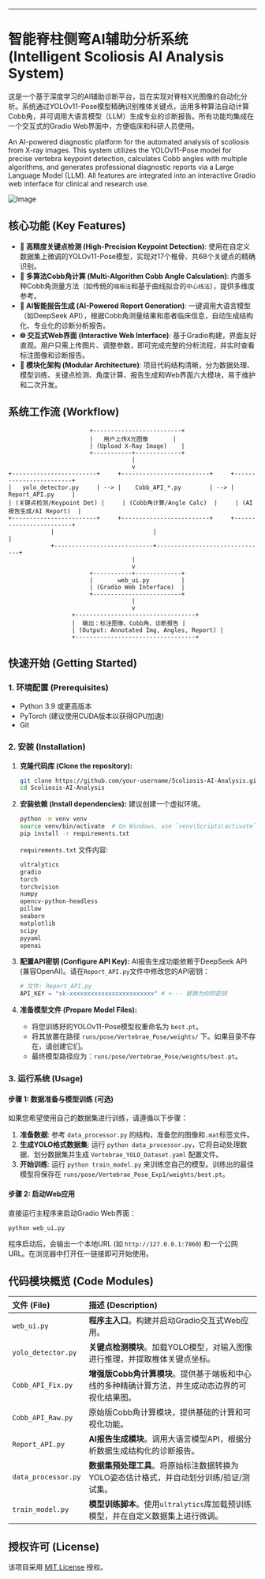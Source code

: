 -----

# 智能脊柱侧弯AI辅助分析系统 (Intelligent Scoliosis AI Analysis System)


这是一个基于深度学习的AI辅助诊断平台，旨在实现对脊柱X光图像的自动化分析。系统通过YOLOv11-Pose模型精确识别椎体关键点，运用多种算法自动计算Cobb角，并可调用大语言模型（LLM）生成专业的诊断报告。所有功能均集成在一个交互式的Gradio Web界面中，方便临床和科研人员使用。

An AI-powered diagnostic platform for the automated analysis of scoliosis from X-ray images. This system utilizes the YOLOv11-Pose model for precise vertebra keypoint detection, calculates Cobb angles with multiple algorithms, and generates professional diagnostic reports via a Large Language Model (LLM). All features are integrated into an interactive Gradio web interface for clinical and research use.

![Image](https://s2.loli.net/2025/06/27/4ZoqSsAnEeu7RKC.png)

## 核心功能 (Key Features)

  - **🚀 高精度关键点检测 (High-Precision Keypoint Detection)**: 使用在自定义数据集上微调的YOLOv11-Pose模型，实现对17个椎骨、共68个关键点的精确识别。
  - **📐 多算法Cobb角计算 (Multi-Algorithm Cobb Angle Calculation)**: 内置多种Cobb角测量方法（如传统的`端板法`和基于曲线拟合的`中心线法`），提供多维度参考。
  - **🤖 AI智能报告生成 (AI-Powered Report Generation)**: 一键调用大语言模型（如DeepSeek API），根据Cobb角测量结果和患者临床信息，自动生成结构化、专业化的诊断分析报告。
  - **🌐 交互式Web界面 (Interactive Web Interface)**: 基于Gradio构建，界面友好直观。用户只需上传图片、调整参数，即可完成完整的分析流程，并实时查看标注图像和诊断报告。
  - **🧩 模块化架构 (Modular Architecture)**: 项目代码结构清晰，分为数据处理、模型训练、关键点检测、角度计算、报告生成和Web界面六大模块，易于维护和二次开发。

## 系统工作流 (Workflow)

```
                       +-------------------------+
                       |   用户上传X光图像       |
                       | (Upload X-Ray Image)    |
                       +-----------+-------------+
                                   |
                                   v
+------------------------+     +-------------------------+     +------------------------+
|   yolo_detector.py     | --> |    Cobb_API_*.py        | --> |      Report_API.py     |
| (关键点检测/Keypoint Det) |     | (Cobb角计算/Angle Calc)  |     | (AI报告生成/AI Report)  |
+------------------------+     +-------------------------+     +------------------------+
            |                            |                               |
            +----------------------------+-------------------------------+
                                   |
                                   v
                       +-----------+-------------+
                       |       web_ui.py         |
                       | (Gradio Web Interface)  |
                       +-------------------------+
                                   |
                                   v
                  +----------------------------------+
                  |  输出：标注图像、Cobb角、诊断报告 |
                  | (Output: Annotated Img, Angles, Report) |
                  +----------------------------------+
```

## 快速开始 (Getting Started)

### 1\. 环境配置 (Prerequisites)

  - Python 3.9 或更高版本
  - PyTorch (建议使用CUDA版本以获得GPU加速)
  - Git

### 2\. 安装 (Installation)

1.  **克隆代码库 (Clone the repository):**

    ```bash
    git clone https://github.com/your-username/Scoliosis-AI-Analysis.git
    cd Scoliosis-AI-Analysis
    ```

2.  **安装依赖 (Install dependencies):**
    建议创建一个虚拟环境。

    ```bash
    python -m venv venv
    source venv/bin/activate  # On Windows, use `venv\Scripts\activate`
    pip install -r requirements.txt
    ```

    `requirements.txt` 文件内容:

    ```txt
    ultralytics
    gradio
    torch
    torchvision
    numpy
    opencv-python-headless
    pillow
    seaborn
    matplotlib
    scipy
    pyyaml
    openai
    ```

3.  **配置API密钥 (Configure API Key):**
    AI报告生成功能依赖于DeepSeek API (兼容OpenAI)。请在`Report_API.py`文件中修改您的API密钥：

    ```python
    # 文件: Report_API.py
    API_KEY = "sk-xxxxxxxxxxxxxxxxxxxxxxxx" # <--- 替换为你的密钥
    ```

4.  **准备模型文件 (Prepare Model Files):**

      - 将您训练好的YOLOv11-Pose模型权重命名为 `best.pt`。
      - 将其放置在路径 `runs/pose/Vertebrae_Pose/weights/` 下。如果目录不存在，请创建它们。
      - 最终模型路径应为：`runs/pose/Vertebrae_Pose/weights/best.pt`。

### 3\. 运行系统 (Usage)

#### 步骤 1: 数据准备与模型训练 (可选)

如果您希望使用自己的数据集进行训练，请遵循以下步骤：

1.  **准备数据**: 参考 `data_processor.py` 的结构，准备您的图像和`.mat`标签文件。
2.  **生成YOLO格式数据集**: 运行 `python data_processor.py`，它将自动处理数据、划分数据集并生成 `Vertebrae_YOLO_Dataset.yaml` 配置文件。
3.  **开始训练**: 运行 `python train_model.py` 来训练您自己的模型。训练出的最佳模型将保存在 `runs/pose/Vertebrae_Pose_Exp1/weights/best.pt`。

#### 步骤 2: 启动Web应用

直接运行主程序来启动Gradio Web界面：

```bash
python web_ui.py
```

程序启动后，会输出一个本地URL (如 `http://127.0.0.1:7860`) 和一个公网URL。在浏览器中打开任一链接即可开始使用。

## 代码模块概览 (Code Modules)

| 文件 (File) | 描述 (Description) |
| :--- | :--- |
| `web_ui.py` | **程序主入口**。构建并启动Gradio交互式Web应用。 |
| `yolo_detector.py` | **关键点检测模块**。加载YOLO模型，对输入图像进行推理，并提取椎体关键点坐标。|
| `Cobb_API_Fix.py` | **增强版Cobb角计算模块**。提供基于端板和中心线的多种精确计算方法，并生成动态边界的可视化结果图。|
| `Cobb_API_Raw.py` | 原始版Cobb角计算模块，提供基础的计算和可视化功能。|
| `Report_API.py` | **AI报告生成模块**。调用大语言模型API，根据分析数据生成结构化的诊断报告。|
| `data_processor.py`| **数据集预处理工具**。将原始标注数据转换为YOLO姿态估计格式，并自动划分训练/验证/测试集。|
| `train_model.py` | **模型训练脚本**。使用`ultralytics`库加载预训练模型，并在自定义数据集上进行微调。|

## 授权许可 (License)

该项目采用 [MIT License](https://opensource.org/licenses/MIT) 授权。

